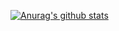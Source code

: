 [![Anurag's github stats](https://github-readme-stats.vercel.app/api?username=v1s1t0rX&show_icons=true&theme=dark)](https://github.com/anuraghazra/github-readme-stats)

<!--
**v1s1t0rX/v1s1t0rX** is a ✨ _special_ ✨ repository because its `README.md` (this file) appears on your GitHub profile.

Here are some ideas to get you started:

- 🔭 I’m currently working on ...
- 🌱 I’m currently learning ...
- 👯 I’m looking to collaborate on ...
- 🤔 I’m looking for help with ...
- 💬 Ask me about ...
- 📫 How to reach me: ...
- 😄 Pronouns: ...
- ⚡ Fun fact: ...
-->
